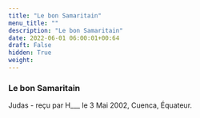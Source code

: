 ```yaml
---
title: "Le bon Samaritain"
menu_title: ""
description: "Le bon Samaritain"
date: 2022-06-01 06:00:01+00:64
draft: False
hidden: True
weight:
---
```

### Le bon Samaritain

Judas - reçu par H___  le 3 Mai 2002, Cuenca, Équateur.



